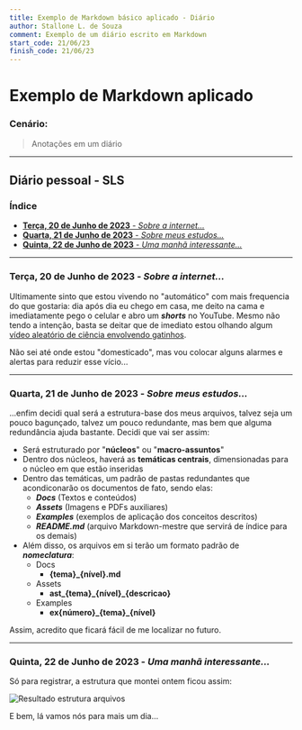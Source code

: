 ```yaml
---
title: Exemplo de Markdown básico aplicado - Diário
author: Stallone L. de Souza
comment: Exemplo de um diário escrito em Markdown 
start_code: 21/06/23
finish_code: 21/06/23
---
```


# Exemplo de Markdown aplicado <!-- omit from toc -->

### Cenário: <!-- omit from toc -->
> Anotações em um diário

---

## Diário pessoal - SLS <!-- omit from toc -->

### Índice <!-- omit from toc -->
- [**Terça, 20 de Junho de 2023** - *Sobre a internet...*](#terça-20-de-junho-de-2023---sobre-a-internet)
- [**Quarta, 21 de Junho de 2023** - *Sobre meus estudos...*](#quarta-21-de-junho-de-2023---sobre-meus-estudos)
- [**Quinta, 22 de Junho de 2023** - *Uma manhã interessante...*](#quinta-22-de-junho-de-2023---uma-manhã-interessante)


---

### **Terça, 20 de Junho de 2023** - *Sobre a internet...*

Ultimamente sinto que estou vivendo no "automático" com mais frequencia do que gostaria: dia após dia eu chego em casa, me deito na cama e imediatamente pego o celular e abro um ***shorts*** no YouTube. Mesmo não tendo a intenção, basta se deitar que de imediato estou olhando algum [vídeo aleatório de ciência envolvendo gatinhos](https://youtu.be/RCj2z4fqls4).

Não sei até onde estou "domesticado", mas vou colocar alguns alarmes e alertas para reduzir esse vício...

---

### **Quarta, 21 de Junho de 2023** - *Sobre meus estudos...*

...enfim decidi qual será a estrutura-base dos meus arquivos, talvez seja um pouco bagunçado, talvez um pouco redundante, mas bem que alguma redundância ajuda bastante. Decidi que vai ser assim:

- Será estruturado por "**núcleos**" ou "**macro-assuntos**"
- Dentro dos núcleos, haverá as **temáticas centrais**, dimensionadas para o núcleo em que estão inseridas
- Dentro das temáticas, um padrão de pastas redundantes que acondiconarão os documentos de fato, sendo elas:
  - ***Docs*** (Textos e conteúdos)
  - ***Assets*** (Imagens e PDFs auxiliares)
  - ***Examples*** (exemplos de aplicação dos conceitos descritos)
  - ***README.md*** (arquivo Markdown-mestre que servirá de índice para os demais)
- Além disso, os arquivos em si terão um formato padrão de ***nomeclatura***:
  - Docs
    - **{tema}_{nível}.md**
  - Assets
    - **ast_{tema}\_{nível}\_{descricao}**
  - Examples
    - **ex{número}_{tema}\_{nível}**

Assim, acredito que ficará fácil de me localizar no futuro.

---

### **Quinta, 22 de Junho de 2023** - *Uma manhã interessante...*

Só para registrar, a estrutura que montei ontem ficou assim:

![Resultado estrutura arquivos](../assets/ast_ex1_markdown_basico_print_estrutura.png)

E bem, lá vamos nós para mais um dia...